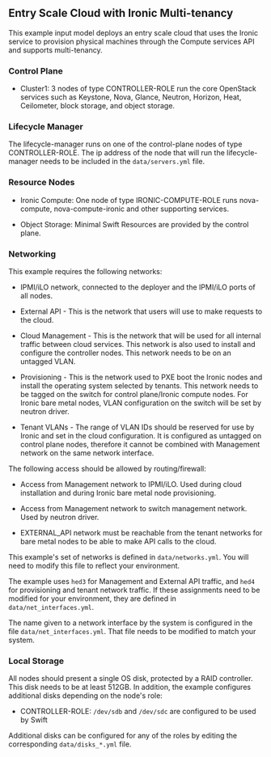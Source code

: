<!--
(c) Copyright 2017 Hewlett Packard Enterprise Development LP
(c) Copyright 2017-2018 SUSE LLC

Licensed under the Apache License, Version 2.0 (the "License"); you may
not use this file except in compliance with the License. You may obtain
a copy of the License at

http://www.apache.org/licenses/LICENSE-2.0

Unless required by applicable law or agreed to in writing, software
distributed under the License is distributed on an "AS IS" BASIS, WITHOUT
WARRANTIES OR CONDITIONS OF ANY KIND, either express or implied. See the
License for the specific language governing permissions and limitations
under the License.
-->

## Entry Scale Cloud with Ironic Multi-tenancy

This example input model deploys an entry scale cloud that uses the Ironic
service to provision physical machines through the Compute services API and
supports multi-tenancy.

### Control Plane

- Cluster1: 3 nodes of type CONTROLLER-ROLE run the core OpenStack
  services such as Keystone, Nova, Glance, Neutron, Horizon, Heat,
  Ceilometer, block storage, and object storage.

### Lifecycle Manager

  The lifecycle-manager runs on one of the control-plane nodes of type
  CONTROLLER-ROLE. The ip address of the node that will run the
  lifecycle-manager needs to be included in the `data/servers.yml` file.

### Resource Nodes

- Ironic Compute: One node of type IRONIC-COMPUTE-ROLE runs nova-compute,
  nova-compute-ironic and other supporting services.

- Object Storage: Minimal Swift Resources are provided by the control plane.

### Networking

This example requires the following networks:

- IPMI/iLO network, connected to the deployer and the IPMI/iLO ports of all
  nodes.

- External API - This is the network that users will use to make requests
  to the cloud.

- Cloud Management - This is the network that will be used for all internal
  traffic between cloud services. This network is also used to install and
  configure the controller nodes. This network needs to be on an untagged
  VLAN.

- Provisioning - This is the network used to PXE boot the Ironic nodes and
  install the operating system selected by tenants. This network needs to be
  tagged on the switch for control plane/Ironic compute nodes. For
  Ironic bare metal nodes, VLAN configuration on the switch will be set by
  neutron driver.

- Tenant VLANs - The range of VLAN IDs should be reserved for use by Ironic and
  set in the cloud configuration. It is configured as untagged on control plane
  nodes, therefore it cannot be combined with Management network on the same
  network interface.

The following access should be allowed by routing/firewall:

- Access from Management network to IPMI/iLO. Used during cloud installation
  and during Ironic bare metal node provisioning.

- Access from Management network to switch management network. Used by neutron
  driver.

- EXTERNAL\_API network must be reachable from the tenant networks for bare
  metal nodes to be able to make API calls to the cloud.

This example's set of networks is defined in `data/networks.yml`. You will
need to modify this file to reflect your environment.

The example uses `hed3` for Management and External API traffic, and `hed4` for
provisioning and tenant network traffic. If these assignments need to be
modified for your environment, they are defined in `data/net_interfaces.yml`.

The name given to a network interface by the system is configured in the file
`data/net_interfaces.yml`. That file needs to be modified to match your
system.

### Local Storage

All nodes should present a single OS disk, protected by a RAID controller.
This disk needs to be at least 512GB. In addition, the example
configures additional disks depending on the node's role:

- CONTROLLER-ROLE:  `/dev/sdb` and `/dev/sdc` are configured to be used by Swift

Additional disks can be configured for any of the roles by editing the
corresponding `data/disks_*.yml` file.
